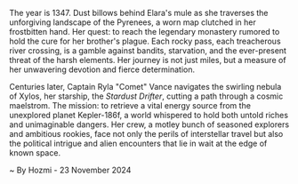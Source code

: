 
The year is 1347.  Dust billows behind Elara's mule as she traverses the unforgiving landscape of the Pyrenees, a worn map clutched in her frostbitten hand. Her quest: to reach the legendary monastery rumored to hold the cure for her brother's plague.  Each rocky pass, each treacherous river crossing, is a gamble against bandits, starvation, and the ever-present threat of the harsh elements.  Her journey is not just miles, but a measure of her unwavering devotion and fierce determination.


Centuries later, Captain Ryla "Comet" Vance navigates the swirling nebula of Xylos, her starship, the *Stardust Drifter*, cutting a path through a cosmic maelstrom.  The mission: to retrieve a vital energy source from the unexplored planet Kepler-186f, a world whispered to hold both untold riches and unimaginable dangers.  Her crew, a motley bunch of seasoned explorers and ambitious rookies, face not only the perils of interstellar travel but also the political intrigue and alien encounters that lie in wait at the edge of known space.

~ By Hozmi - 23 November 2024
